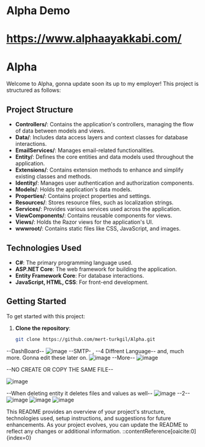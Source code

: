 # Alpha Demo

# https://www.alphaayakkabi.com/

# Alpha

Welcome to Alpha, gonna update soon its up to my employer! This project is structured as follows:

## Project Structure

- **Controllers/**: Contains the application's controllers, managing the flow of data between models and views.
- **Data/**: Includes data access layers and context classes for database interactions.
- **EmailServices/**: Manages email-related functionalities.
- **Entity/**: Defines the core entities and data models used throughout the application.
- **Extensions/**: Contains extension methods to enhance and simplify existing classes and methods.
- **Identity/**: Manages user authentication and authorization components.
- **Models/**: Holds the application's data models.
- **Properties/**: Contains project properties and settings.
- **Resources/**: Stores resource files, such as localization strings.
- **Services/**: Provides various services used across the application.
- **ViewComponents/**: Contains reusable components for views.
- **Views/**: Holds the Razor views for the application's UI.
- **wwwroot/**: Contains static files like CSS, JavaScript, and images.

## Technologies Used

- **C#**: The primary programming language used.
- **ASP.NET Core**: The web framework for building the application.
- **Entity Framework Core**: For database interactions.
- **JavaScript, HTML, CSS**: For front-end development.

## Getting Started

To get started with this project:

1. **Clone the repository**:
   ```bash
   git clone https://github.com/mert-turkgil/Alpha.git

--DashBoard--
![image](https://github.com/user-attachments/assets/701cf95d-a419-4fba-8af8-d7ce01f6da3f)
--SMTP- , --4 Diffrent Language-- and, much more. Gonna edit these later on.
![image](https://github.com/user-attachments/assets/890947e8-a18d-402f-a25b-67cd68a55bcb)
--More--
![image](https://github.com/user-attachments/assets/5f442b28-bca6-498d-9a5d-7fda50d4006b)


--NO CREATE OR COPY THE SAME FILE--


![image](https://github.com/user-attachments/assets/5660eeda-de5b-46af-9177-92409b0ce5e4)


--When deleting entity it deletes files and values as well--
![image](https://github.com/user-attachments/assets/cc4f990c-9f65-4235-910e-97ee041d18d2)
--2--
![image](https://github.com/user-attachments/assets/ba9c4676-14e9-45ef-8993-d9a9076554f8)
![image](https://github.com/user-attachments/assets/b351e5c0-4299-4ac1-af50-be76e73f1397)
![image](https://github.com/user-attachments/assets/131436ad-fc4f-4e54-a5fe-93d4b63b87a5)




This README provides an overview of your project's structure, technologies used, setup instructions, and suggestions for future enhancements. As your project evolves, you can update the README to reflect any changes or additional information.
::contentReference[oaicite:0]{index=0}
